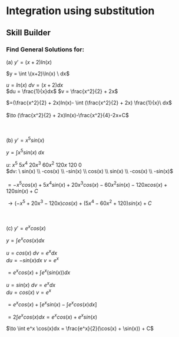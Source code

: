 # Integration using substitution
## Skill Builder
### Find General Solutions for:
(a) $y' = (x+2)ln(x)$

  $y = \int \(x+2)\ln(x) \ dx$  
    
  $u = ln(x)$ $dv = (x+2)dx$  
  $du = \frac{1}{x}dx$  $v = \frac{x^2}{2} + 2x$
    
 $=(\frac{x^2}{2} + 2x)ln(x)- \int (\frac{x^2}{2} + 2x) \frac{1}{x}\ dx$    
 <br> $\to (\frac{x^2}{2} + 2x)ln(x)-\frac{x^2}{4}-2x+C$  
<br>
<br>

(b) $y' = x^5sin(x)$<br>

  $y = \int x^5sin(x) \ dx$

  $u: \ x^5 \ 5x^4 \ 20x^3 \ 60x^2 \ 120x \ 120 \ 0$ <br>
  $dv: \ sin(x) \\ -cos(x) \\ -sin(x) \\ cos(x) \\ sin(x) \\ -cos(x) \\ -sin(x)$  
  <br>
  $=-x^5cos(x)+5x^4sin(x)+20x^3cos(x)-60x^2sin(x)-120xcos(x)+120sin(x)+C$
  
  $\to (-x^5+20x^3-120x)cos(x)+(5x^4-60x^2+120)sin(x)+C$  
<br>
<br>

(c) $y' = e^xcos(x)$ 
  
  $y = \int e^xcos(x)dx$ <br>  
  
  $u = cos(x)$ $dv = e^x dx$  
  $du = -sin(x)dx$  $v = e^x$   
  
  $= e^xcos(x) + \int e^x(sin(x))dx$

  $u = sin(x)$ $dv = e^x dx$  
  $du = cos(x)$ $v = e^x$  

$= e^xcos(x)+[e^xsin(x)-\int e^xcos(x)dx]$

$= 2\int e^xcos(x)dx = e^xcos(x)+e^xsin(x)$  

$\to \int e^x \cos(x)dx = \frac{e^x}{2}(\cos(x) + \sin(x)) + C$
